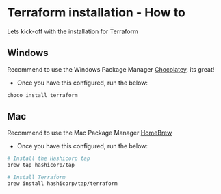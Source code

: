 # Terraform installation - How to

Lets kick-off with the installation for Terraform

## Windows
Recommend to use the Windows Package Manager [Chocolatey](https://chocolatey.org/), its great!
- Once you have this configured, run the below:
```powershell
choco install terraform
```

## Mac
Recommend to use the Mac Package Manager [HomeBrew](https://brew.sh/)
- Once you have this configured, run the below:
```bash
# Install the Hashicorp tap
brew tap hashicorp/tap

# Install Terraform
brew install hashicorp/tap/terraform
```